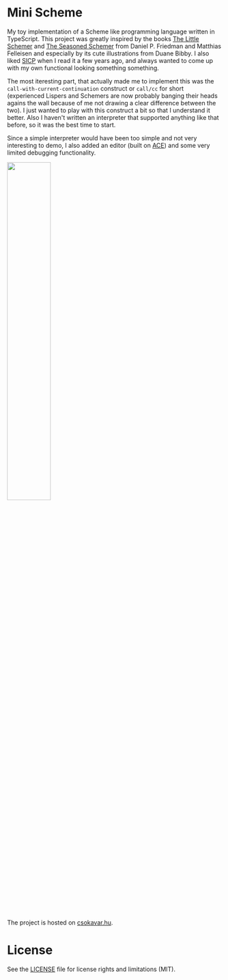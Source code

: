 # Mini Scheme
My toy implementation of a Scheme like programming language written in TypeScript. This project was greatly inspired by the books [The Little Schemer](http://www.amazon.com/The-Little-Schemer-4th-Edition/dp/0262560992) and [The Seasoned Schemer](http://www.amazon.com/The-Seasoned-Schemer-Daniel-Friedman/dp/026256100X/) from Daniel P. Friedman and Matthias Felleisen and especially by its cute illustrations from Duane Bibby. I also liked [SICP](http://www.amazon.com/Structure-Interpretation-Computer-Programs-Engineering/dp/0262510871) when I read it a few years ago, and always wanted to come up with my own functional looking something something. 

The most iteresting part, that actually made me to implement this was the `call-with-current-continuation` construct or `call/cc` for short (experienced Lispers and Schemers are now probably banging their heads agains the wall because of me not drawing a clear difference between the two). I just wanted to play with this construct a bit so that I understand it better. Also I haven't written an interpreter that supported anything like that before, so it was the best time to start.

Since a simple interpreter would have been too simple and not very interesting to demo, I also added an editor (built on [ACE](https://ace.c9.io/#nav=about)) and some very limited debugging functionality.

<img src="https://cloud.githubusercontent.com/assets/6275775/12012500/afe644b6-acf8-11e5-85d4-af9ff01135db.jpg" width="45%"></img> 

The project is hosted on [csokavar.hu](http://csokavar.hu/projects/mini-scheme).

# License
See the [LICENSE](LICENSE.md) file for license rights and limitations (MIT).
